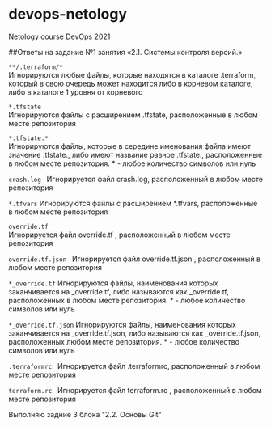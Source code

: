 # devops-netology
Netology course DevOps 2021 

##Ответы на задание №1 занятия «2.1. Системы контроля версий.»

`**/.terraform/*`  
Игнорируются любые файлы, которые находятся в каталоге .terraform, который в свою очередь может находится либо в корневом каталоге, либо в каталоге 1 уровня от корневого

`*.tfstate`  
Игнорируются файлы с расширением .tfstate, расположенные в любом месте репозитория 

`*.tfstate.*`  
Игнорируются файлы, которые в середине именования файла имеют значение .tfstate., либо имеют название равное .tfstate.,   расположенные в любом месте репозитория. * - любое количество символов или нуль

`crash.log ` 
Игнорируется файл crash.log, расположенный в любом месте репозитория

`*.tfvars`
Игнорируются файлы с расширением *.tfvars,   расположенные в любом месте репозитория 

`override.tf`  
Игнорируется файл override.tf , расположенный в любом месте репозитория

`override.tf.json `
Игнорируется файл override.tf.json , расположенный в любом месте репозитория


`*_override.tf`
Игнорируются файлы, наименования которых заканчивается на _override.tf, либо называются как _override.tf,  расположенных в любом месте репозитория. * - любое количество символов или нуль

`*_override.tf.json`
Игнорируются файлы, наименования которых заканчивается на _override.tf.json, либо называются как _override.tf.json, расположенных любом месте репозитория. * - любое количество символов или нуль

`.terraformrc `
Игнорируется файл .terraformrc, расположенный в любом месте репозитория

`terraform.rc `
Игнорируется файл terraform.rc , расположенный в любом месте репозитория

Выполняю задние 3 блока "2.2. Основы Git"
